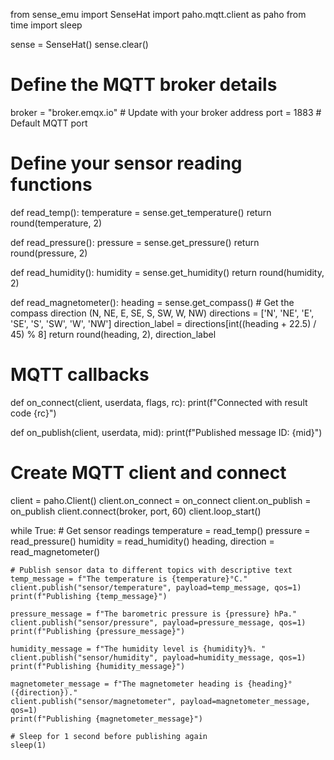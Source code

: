 from sense_emu import SenseHat
import paho.mqtt.client as paho
from time import sleep

sense = SenseHat()
sense.clear()

# Define the MQTT broker details
broker = "broker.emqx.io"  # Update with your broker address
port = 1883  # Default MQTT port

# Define your sensor reading functions
def read_temp():
    temperature = sense.get_temperature()
    return round(temperature, 2)

def read_pressure():
    pressure = sense.get_pressure()
    return round(pressure, 2)

def read_humidity():
    humidity = sense.get_humidity()
    return round(humidity, 2)

def read_magnetometer():
    heading = sense.get_compass()
    # Get the compass direction (N, NE, E, SE, S, SW, W, NW)
    directions = ['N', 'NE', 'E', 'SE', 'S', 'SW', 'W', 'NW']
    direction_label = directions[int((heading + 22.5) / 45) % 8]
    return round(heading, 2), direction_label

# MQTT callbacks
def on_connect(client, userdata, flags, rc):
    print(f"Connected with result code {rc}")

def on_publish(client, userdata, mid):
    print(f"Published message ID: {mid}")

# Create MQTT client and connect
client = paho.Client()
client.on_connect = on_connect
client.on_publish = on_publish
client.connect(broker, port, 60)
client.loop_start()

while True:
    # Get sensor readings
    temperature = read_temp()
    pressure = read_pressure()
    humidity = read_humidity()
    heading, direction = read_magnetometer()

    # Publish sensor data to different topics with descriptive text
    temp_message = f"The temperature is {temperature}°C."
    client.publish("sensor/temperature", payload=temp_message, qos=1)
    print(f"Publishing {temp_message}")

    pressure_message = f"The barometric pressure is {pressure} hPa."
    client.publish("sensor/pressure", payload=pressure_message, qos=1)
    print(f"Publishing {pressure_message}")

    humidity_message = f"The humidity level is {humidity}%. "
    client.publish("sensor/humidity", payload=humidity_message, qos=1)
    print(f"Publishing {humidity_message}")

    magnetometer_message = f"The magnetometer heading is {heading}° ({direction})."
    client.publish("sensor/magnetometer", payload=magnetometer_message, qos=1)
    print(f"Publishing {magnetometer_message}")

    # Sleep for 1 second before publishing again
    sleep(1)
